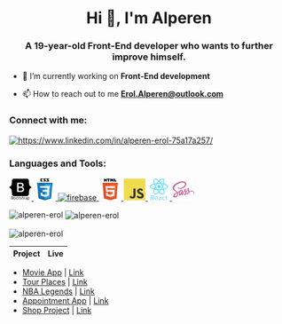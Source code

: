 <h1 align="center">Hi 👋, I'm Alperen</h1>
<h3 align="center">A 19-year-old Front-End developer who wants to further improve himself.</h3>

- 🔭 I’m currently working on **Front-End development**

- 📫 How to reach out to me **Erol.Alperen@outlook.com**

<h3 align="left">Connect with me:</h3>
<p align="left">
<a href="https://www.linkedin.com/in/alperen-erol36/" target="blank"><img align="center" src="https://raw.githubusercontent.com/rahuldkjain/github-profile-readme-generator/master/src/images/icons/Social/linked-in-alt.svg" alt="https://www.linkedin.com/in/alperen-erol-75a17a257/" height="30" width="40" /></a>
</p>

<h3 align="left">Languages and Tools:</h3>
<p align="left"> <a href="https://getbootstrap.com" target="_blank" rel="noreferrer"> <img src="https://raw.githubusercontent.com/devicons/devicon/master/icons/bootstrap/bootstrap-plain-wordmark.svg" alt="bootstrap" width="40" height="40"/> </a> <a href="https://www.w3schools.com/css/" target="_blank" rel="noreferrer"> <img src="https://raw.githubusercontent.com/devicons/devicon/master/icons/css3/css3-original-wordmark.svg" alt="css3" width="40" height="40"/> </a> <a href="https://firebase.google.com/" target="_blank" rel="noreferrer"> <img src="https://www.vectorlogo.zone/logos/firebase/firebase-icon.svg" alt="firebase" width="40" height="40"/> </a> <a href="https://www.w3.org/html/" target="_blank" rel="noreferrer"> <img src="https://raw.githubusercontent.com/devicons/devicon/master/icons/html5/html5-original-wordmark.svg" alt="html5" width="40" height="40"/> </a> <a href="https://developer.mozilla.org/en-US/docs/Web/JavaScript" target="_blank" rel="noreferrer"> <img src="https://raw.githubusercontent.com/devicons/devicon/master/icons/javascript/javascript-original.svg" alt="javascript" width="40" height="40"/> </a> <a href="https://reactjs.org/" target="_blank" rel="noreferrer"> <img src="https://raw.githubusercontent.com/devicons/devicon/master/icons/react/react-original-wordmark.svg" alt="react" width="40" height="40"/> </a> <a href="https://sass-lang.com" target="_blank" rel="noreferrer"> <img src="https://raw.githubusercontent.com/devicons/devicon/master/icons/sass/sass-original.svg" alt="sass" width="40" height="40"/> </a> </p>

<p><img align="left" src="https://github-readme-stats.vercel.app/api/top-langs?username=alperen-erol&show_icons=true&locale=en&layout=compact" alt="alperen-erol" /></p>

<p>&nbsp;<img align="center" src="https://github-readme-stats.vercel.app/api?username=alperen-erol&show_icons=true&locale=en" alt="alperen-erol" /></p>

<p><img align="center" src="https://github-readme-streak-stats.herokuapp.com/?user=alperen-erol&" alt="alperen-erol" /></p>

Project | Live
------------- | -------------

- [Movie App](https://github.com/alperen-erol/Movie-App)  | [Link](https://erol-movie-app.netlify.app)
- [Tour Places](https://github.com/alperen-erol/Tour-places)  | [Link](https://erol-tour-places.netlify.app/) 
- [NBA Legends](https://github.com/alperen-erol/Nba-Statistics)  |  [Link](https://erol-nba-legends.netlify.app/)
- [Appointment App](https://github.com/alperen-erol/Appointment)  |  [Link](https://erol-appointment-app.netlify.app/)
- [Shop Project](https://github.com/alperen-erol/shop-project)  |  [Link](https://erol-shop-app.netlify.app/)
